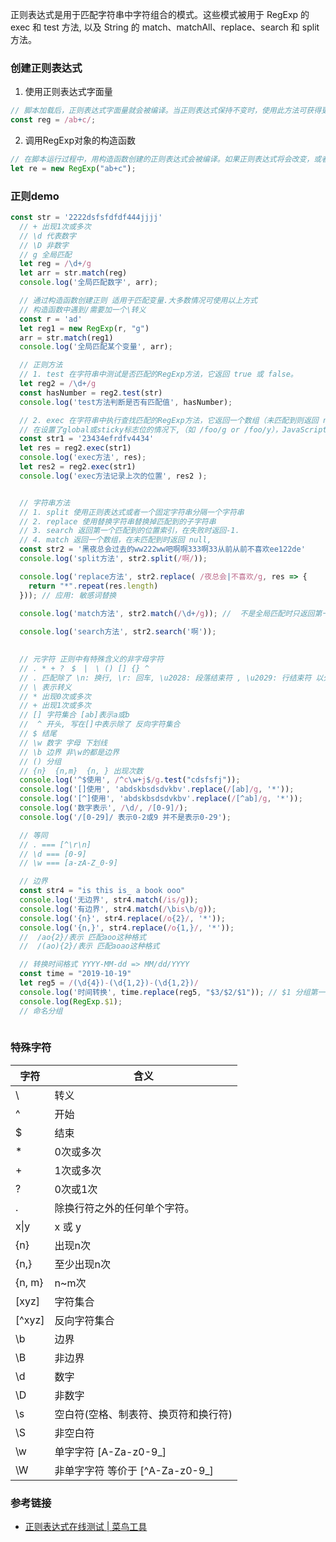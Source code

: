 正则表达式是用于匹配字符串中字符组合的模式。这些模式被用于 RegExp 的 exec 和 test 方法, 以及 String 的 match、matchAll、replace、search 和 split 方法。
### 创建正则表达式
1. 使用正则表达式字面量
```js
// 脚本加载后，正则表达式字面量就会被编译。当正则表达式保持不变时，使用此方法可获得更好的性能。
const reg = /ab+c/;
```
2. 调用RegExp对象的构造函数
```js
// 在脚本运行过程中，用构造函数创建的正则表达式会被编译。如果正则表达式将会改变，或者它将会从用户输入等来源中动态地产生，就需要使用构造函数来创建正则表达式。
let re = new RegExp("ab+c");
```

### 正则demo
```js
const str = '2222dsfsfdfdf444jjjj'
  // + 出现1次或多次
  // \d 代表数字
  // \D 非数字
  // g 全局匹配
  let reg = /\d+/g
  let arr = str.match(reg)
  console.log('全局匹配数字', arr);

  // 通过构造函数创建正则 适用于匹配变量.大多数情况可使用以上方式
  // 构造函数中遇到/需要加一个\转义
  const r = 'ad'
  let reg1 = new RegExp(r, "g")
  arr = str.match(reg1)
  console.log('全局匹配某个变量', arr);

  // 正则方法
  // 1. test 在字符串中测试是否匹配的RegExp方法，它返回 true 或 false。
  let reg2 = /\d+/g
  const hasNumber = reg2.test(str)
  console.log('test方法判断是否有匹配值', hasNumber);

  // 2. exec 在字符串中执行查找匹配的RegExp方法，它返回一个数组（未匹配到则返回 null）。
  // 在设置了global或sticky标志位的情况下,（如 /foo/g or /foo/y），JavaScript RegExp 对象是有状态的
  const str1 = '23434efrdfv4434'
  let res = reg2.exec(str1)
  console.log('exec方法', res);
  let res2 = reg2.exec(str1)
  console.log('exec方法记录上次的位置', res2 );


  // 字符串方法
  // 1. split 使用正则表达式或者一个固定字符串分隔一个字符串
  // 2. replace 使用替换字符串替换掉匹配到的子字符串
  // 3. search 返回第一个匹配到的位置索引，在失败时返回-1.
  // 4. match 返回一个数组，在未匹配到时返回 null,
  const str2 = '黑夜总会过去的ww222ww吧啊啊333啊33从前从前不喜欢ee122de'
  console.log('split方法', str2.split(/啊/));

  console.log('replace方法', str2.replace( /夜总会|不喜欢/g, res => {
    return "*".repeat(res.length)
  })); // 应用: 敏感词替换

  console.log('match方法', str2.match(/\d+/g)); //  不是全局匹配时只返回第一个结果
  
  console.log('search方法', str2.search('啊'));
  

  // 元字符 正则中有特殊含义的非字母字符
  // . * + ?　$　|　\ () [] {} ^
  // . 匹配除了 \n: 换行, \r: 回车, \u2028: 段落结束符 , \u2029: 行结束符 以外的所有字符
  // \ 表示转义
  // * 出现0次或多次
  // + 出现1次或多次
  // [] 字符集合 [ab]表示a或b
  //  ^ 开头, 写在[]中表示除了 反向字符集合
  // $ 结尾
  // \w 数字 字母 下划线
  // \b 边界 非\w的都是边界
  // () 分组
  // {n}  {n,m}  {n, } 出现次数
  console.log('^$使用', /^c\w+j$/g.test("cdsfsfj"));
  console.log('[]使用', 'abdskbsdsdvkbv'.replace(/[ab]/g, '*'));
  console.log('[^]使用', 'abdskbsdsdvkbv'.replace(/[^ab]/g, '*'));
  console.log('数字表示', /\d/, /[0-9]/);
  console.log('/[0-29]/ 表示0-2或9 并不是表示0-29');

  // 等同
  // . === [^\r\n]
  // \d === [0-9]
  // \w === [a-zA-Z_0-9]

  // 边界
  const str4 = "is this is_ a book ooo"
  console.log('无边界', str4.match(/is/g));
  console.log('有边界', str4.match(/\bis\b/g));
  console.log('{n}', str4.replace(/o{2}/, '*'));
  console.log('{n,}', str4.replace(/o{1,}/, '*'));
  //  /ao{2}/表示 匹配aoo这种格式
  //  /(ao){2}/表示 匹配aoao这种格式

  // 转换时间格式 YYYY-MM-dd => MM/dd/YYYY
  const time = "2019-10-19"
  let reg5 = /(\d{4})-(\d{1,2})-(\d{1,2})/
  console.log('时间转换', time.replace(reg5, "$3/$2/$1")); // $1 分组第一项
  console.log(RegExp.$1);
  // 命名分组
  
```
### 特殊字符

| 字符   | 含义                                 |
| ------ | ------------------------------------ |
| \      | 转义                                 |
| ^      | 开始                                 |
| $      | 结束                                 |
| *      | 0次或多次                            |
| +      | 1次或多次                            |
| ?      | 0次或1次                             |
| .      | 除换行符之外的任何单个字符。          |
| x\|y   | x 或 y                               |
| {n}    | 出现n次                              |
| {n,}   | 至少出现n次                          |
| {n, m} | n~m次                                |
| [xyz]  | 字符集合                             |
| [^xyz] | 反向字符集合                         |
| \b     | 边界                                 |
| \B     | 非边界                               |
| \d     | 数字                                 |
| \D     | 非数字                               |
| \s     | 空白符(空格、制表符、换页符和换行符)   |
| \S     | 非空白符                             |
| \w     | 单字字符  \[A-Za-z0-9_]              |
| \W     | 非单字字符 等价于  \[^A-Za-z0-9_]     |

### 参考链接
* [正则表达式在线测试 | 菜鸟工具](https://c.runoob.com/front-end/854?optionGlobl=global)